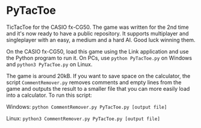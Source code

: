 # PyTacToe
TicTacToe for the CASIO fx-CG50. The game was written for the 2nd time and it's now ready to have a public repository. It supports multiplayer and singleplayer with an easy, a medium and a hard AI. Good luck winning them.

On the CASIO fx-CG50, load this game using the Link application and use the Python program to run it. On PCs, use `python PyTacToe.py` on Windows and `python3 PyTacToe.py` on Linux.

The game is around 20kB. If you want to save space on the calculator, the script `CommentRemover.py` removes comments and empty lines from the game and outputs the result to a smaller file that you can more easily load into a calculator. To run this script:

Windows: `python CommentRemover.py PyTacToe.py [output file]`

Linux: `python3 CommentRemover.py PyTacToe.py [output file]`
